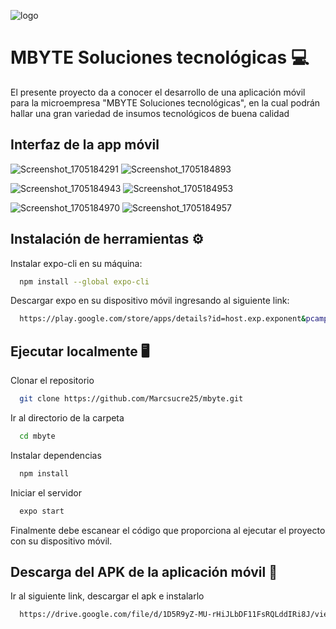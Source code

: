 ![logo](https://github.com/Marcsucre25/mbyte/assets/105298870/8a9e5ab2-89bf-4305-a09a-eb05c2c43a0b)

# MBYTE Soluciones tecnológicas 💻

El presente proyecto da a conocer el desarrollo de una aplicación móvil para la microempresa "MBYTE Soluciones tecnológicas", en la cual podrán hallar una gran variedad de insumos tecnológicos de buena calidad

## Interfaz de la app móvil
![Screenshot_1705184291](https://github.com/Marcsucre25/mbyte/assets/105298870/ce2f7d1c-ef54-445c-96ea-0fa630f20b41)       ![Screenshot_1705184893](https://github.com/Marcsucre25/mbyte/assets/105298870/90d8e274-8c04-47d6-95af-00b554a82960)

![Screenshot_1705184943](https://github.com/Marcsucre25/mbyte/assets/105298870/79991843-9cd4-4c4f-bbfb-f1dd7c2de60b)       ![Screenshot_1705184953](https://github.com/Marcsucre25/mbyte/assets/105298870/a8e24aa1-9a42-48f1-8b69-f6dfe4676746)

![Screenshot_1705184970](https://github.com/Marcsucre25/mbyte/assets/105298870/1f955fac-a494-4de6-a628-96feeb4d893d)       ![Screenshot_1705184957](https://github.com/Marcsucre25/mbyte/assets/105298870/16368df3-c784-4cf9-a00a-c7fcac41a89f)







## Instalación de herramientas ⚙

Instalar expo-cli en su máquina:

```bash
  npm install --global expo-cli
```

Descargar expo en su dispositivo móvil ingresando al siguiente link:

```bash
  https://play.google.com/store/apps/details?id=host.exp.exponent&pcampaignid=web_share
```

## Ejecutar localmente 🖥

Clonar el repositorio

```bash
  git clone https://github.com/Marcsucre25/mbyte.git
```

Ir al directorio de la carpeta

```bash
  cd mbyte
```

Instalar dependencias

```bash
  npm install
```

Iniciar el servidor

```bash
  expo start
```

Finalmente debe escanear el código que proporciona al ejecutar el proyecto con su dispositivo móvil.

## Descarga del APK de la aplicación móvil 📱

Ir al siguiente link, descargar el apk e instalarlo

```bash
  https://drive.google.com/file/d/1D5R9yZ-MU-rHiJLbDF11FsRQLddIRi8J/view?usp=sharing
```
